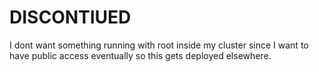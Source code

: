 # DISCONTIUED
I dont want something running with root inside my cluster since I want to have public access eventually so this gets deployed elsewhere.
